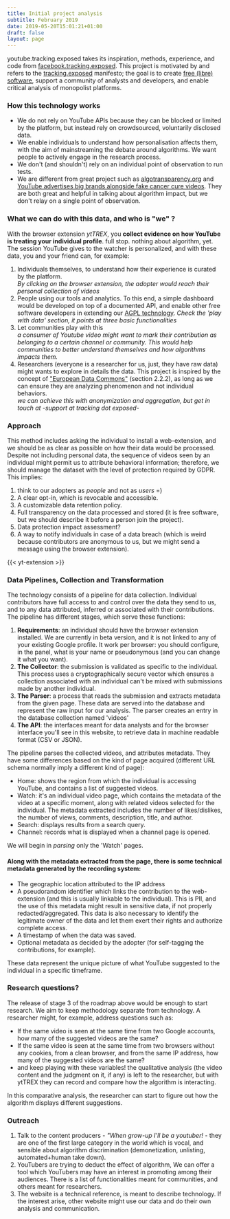 ```yaml
---
title: Initial project analysis
subtitle: February 2019
date: 2019-05-20T15:01:21+01:00
draft: false
layout: page
---
```


youtube.tracking.exposed takes its inspiration, methods, experience, and code from [facebook.tracking.exposed](https://facebook.tracking.exposed). This project is motivated by and refers to the [tracking.exposed](https://tracking.exposed) manifesto; the goal is to create [free (libre) software](https://github.com/tracking-exposed/yttrex), support a community of analysts and developers, and enable critical analysis of monopolist platforms.

### How this technology works

* We do not rely on YouTube APIs because they can be blocked or limited by the platform, but instead rely on crowdsourced, voluntarily disclosed data.
* We enable individuals to understand how personalisation affects them, with the aim of mainstreaming the debate around algorithms. We want people to actively engage in the research process.
* We don't (and shouldn't) rely on an individual point of observation to run tests.
* We are different from great project such as [algotransparency.org](https://algotransparency.org) and [YouTube advertises big brands alongside fake cancer cure videos](https://www.bbc.com/news/blogs-trending-49483681). They are both great and helpful in talking about algorithm impact, but we don't relay on a single point of observation.

### What we can do with this data, and who is "we" ?

With the browser extension *ytTREX*, you **collect evidence on how YouTube is treating your individual profile**. full stop. nothing about algorithm, yet.
The session YouTube gives to the watcher is personalized, and with these data, you and your friend can, for example:

1. Individuals themselves, to understand how their experience is curated by the platform.  
*By clicking on the browser extension, the adopter would reach their personal collection of videos*
2. People using our tools and analytics. To this end, a simple dashboard would be developed on top of a documented API, and enable other free software developers in extending our [AGPL technology](https://github.com/tracking-exposed/yttrex/).
*Check the 'play with data' section, it points at three basic functionalities*
3. Let communities play with this  
*a consumer of Youtube video might want to mark their contribution as belonging to a certain channel or community. This would help communities to better understand themselves and how algorithms impacts them.*
4. Researchers (everyone is a researcher for us, just, they have raw data) might wants to explore in details the data. This project is inspired by the concept of ["European Data Commons"](https://diem25.org/wp-content/uploads/2019/03/Technological-Sovereignty-Green-Paper-No-3.pdf) (section 2.2.2), as long as we can ensure they are analyzing phenomenon and not individual behaviors.  
*we can achieve this with anonymization and aggregation, but get in touch at -support at tracking dot exposed-*

### Approach

This method includes asking the individual to install a web-extension, and we should be as clear as possible on how their data would be processed. Despite not including personal data, the sequence of videos seen by an individual might permit us to attribute behavioral information; therefore, we should manage the dataset with the level of protection required by GDPR. This implies:

1. think to our adopters as *people* and not as *users* =)
2. A clear opt-in, which is revocable and accessible.
3. A customizable data retention policy.
4. Full transparency on the data processed and stored (it is free software, but we should describe it before a person join the project).
5. Data protection impact assessment?
6. A way to notify individuals in case of a data breach (which is weird because contributors are anonymous to us, but we might send a message using the browser extension).

{{< yt-extension >}}

### Data Pipelines, Collection and Transformation

The technology consists of a pipeline for data collection. Individual contributors have full access to and control over the data they send to us, and to any data attributed, inferred or associated with their contributions. The pipeline has different stages, which serve these functions:

1.  **Requirements**: an individual should have the browser extension installed. We are currently in beta version, and it is not linked to any of your existing Google profile. It work per browser: you should configure, in the panel, what is your name or pseudonymous (and you can change it what you want).
2.  **The Collector**: the submission is validated as specific to the individual. This process uses a cryptographically secure vector which ensures a collection associated with an individual can't be mixed with submissions made by another individual.
3.  **The Parser**: a process that reads the submission and extracts metadata from the given page. These data are served into the database and represent the raw input for our analysis. The parser creates an entry in the database collection named 'videos'
4. **The API**: the interfaces meant for data analysts and for the browser interface you'll see in this website, to retrieve data in machine readable format (CSV or JSON).

The pipeline parses the collected videos, and attributes metadata. They have some differences based on the kind of page acquired (different URL schema normally imply a different kind of page):

* Home: shows the region from which the individual is accessing YouTube, and contains a list of suggested videos.
* Watch: it's an individual video page, which contains the metadata of the video at a specific moment, along with related videos selected for the individual. The metadata extracted includes the number of likes/dislikes, the number of views, comments, description, title, and author.
* Search: displays results from a search query.
* Channel: records what is displayed when a channel page is opened.

We will begin in *parsing* only the 'Watch' pages.

#### Along with the metadata extracted from the page, there is some technical metadata generated by the recording system:

* The geographic location attributed to the IP address
* A pseudorandom identifier which links the contribution to the web-extension (and this is usually linkable to the individual). This is PII, and the use of this metadata might result in sensitive data, if not properly redacted/aggregated.  This data is also necessary to identify the legitimate owner of the data and let them exert their rights and authorize complete access.
* A timestamp of when the data was saved.
* Optional metadata as decided by the adopter (for self-tagging the contributions, for example).

These data represent the unique picture of what YouTube suggested to the individual in a specific timeframe.

### Research questions?

The release of stage 3 of the roadmap above would be enough to start research. We aim to keep methodology separate from technology. A researcher might, for example, address questions such as:

* If the same video is seen at the same time from two Google accounts, how many of the suggested videos are the same?
* If the same video is seen at the same time from two browsers without any cookies, from a clean browser, and from the same IP address, how many of the suggested videos are the same?
* and keep playing with these variables! the qualitative analysis (the video content and the judgment on it, if any) is left to the researcher, but with ytTREX they can record and compare how the algorithm is interacting.


In this comparative analysis, the researcher can start to figure out how the algorithm displays different suggestions.

### Outreach

1. Talk to the content producers - *"When grow-up I'll be a youtuber!* - they are one of the first large category in the world which is vocal, and sensible about algorithm discrimination (demonetization, unlisting, automated+human take down).
2. YouTubers are trying to deduct the effect of algorithm, We can offer a tool which YouTubers may have an interest in promoting among their audiences. There is a list of functionalities meant for communities, and others meant for researchers.
3. The website is a technical reference, is meant to describe technology. If the interest arise, other website might use our data and do their own analysis and communication.
